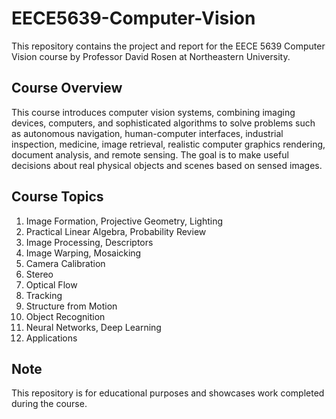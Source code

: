 # EECE5639-Computer-Vision

This repository contains the project and report for the EECE 5639 Computer Vision course by Professor David Rosen at Northeastern University.

## Course Overview

This course introduces computer vision systems, combining imaging devices, computers, and sophisticated algorithms to solve problems such as autonomous navigation, human-computer interfaces, industrial inspection, medicine, image retrieval, realistic computer graphics rendering, document analysis, and remote sensing. The goal is to make useful decisions about real physical objects and scenes based on sensed images.

## Course Topics

1. Image Formation, Projective Geometry, Lighting
2. Practical Linear Algebra, Probability Review
3. Image Processing, Descriptors
4. Image Warping, Mosaicking
5. Camera Calibration
6. Stereo
7. Optical Flow
8. Tracking
9. Structure from Motion
10. Object Recognition
11. Neural Networks, Deep Learning
12. Applications

## Note

This repository is for educational purposes and showcases work completed during the course.
